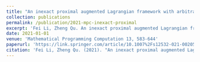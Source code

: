 ```yaml
---
title: "An inexact proximal augmented Lagrangian framework with arbitrary linearly convergent inner solver for composite convex optimization"
collection: publications
permalink: /publication/2021-mpc-inexact-proximal
excerpt: 'Fei Li, Zheng Qu. An inexact proximal augmented Lagrangian framework with arbitrary linearly convergent inner solver for composite convex optimization.'
date: 2021-01-01
venue: 'Mathematical Programming Computation 13, 583-644'
paperurl: 'https://link.springer.com/article/10.1007%2Fs12532-021-00205-x'
citation: 'Fei Li, Zheng Qu. (2021). "An inexact proximal augmented Lagrangian framework with arbitrary linearly convergent inner solver for composite convex optimization." <i>Mathematical Programming Computation 13, 583-644</i>.'
---
```

